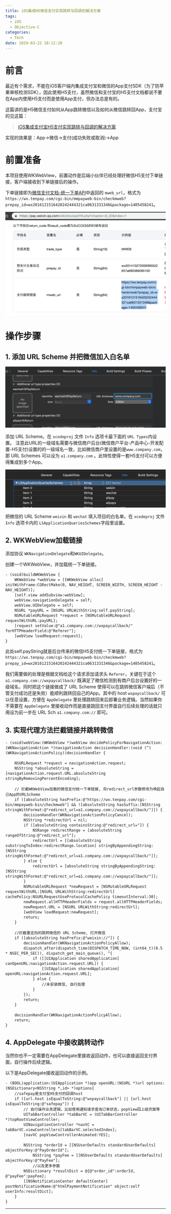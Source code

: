 ```yaml
---
title: iOS集成H5微信支付实现跳转与回调的解决方案
tags:
  - iOS
  - Objective-C
categories:
  - Tech
date: 2019-03-22 18:12:20
---
```

# 前言

最近有个需求，不能在iOS客户端内集成支付宝和微信的App支付SDK（为了防苹果审核检测SDK），因此使用H5支付，虽然微信和支付宝的H5支付文档都说不要在App内使用H5支付而是使用App支付，但办法总是有的。

这篇讲的是H5微信支付如何从App跳转微信以及如何从微信跳转回App，支付宝的见这篇：
>  [iOS集成支付宝H5支付实现跳转与回调的解决方案](https://paaatrick.com/2019-03-22-ios-alipay-h5-solution/)


实现的效果是：App→微信→支付(成功失败或取消)→App


<!-- more -->

# 前置准备

本项目使用WKWebView，前置动作是后端小伙伴已经处理好微信H5支付下单链接，客户端接收到下单链接后的操作。

下单链接即为[微信支付文档-统一下单API](https://pay.weixin.qq.com/wiki/doc/api/H5.php?chapter=9_20&index=1)中返回的 `mweb_url`，格式为 `https://wx.tenpay.com/cgi-bin/mmpayweb-bin/checkmweb?prepay_id=wx2016121516420242444321ca0631331346&package=1405458241`。

![](https://raw.githubusercontent.com/Fongim/personal_blog_image/master/image/20190322180048.png)


# 操作步骤

## 1. 添加 URL Scheme 并把微信加入白名单

![](https://raw.githubusercontent.com/Fongim/personal_blog_image/master/image/20190322175422.png)

添加 URL Scheme。在 `xcodeproj` 文件 `Info` 选项卡最下面的 `URL Types`内设置。 注意此URL的一级域名需要与微信商户后台(微信商户平台-产品中心-开发配置-H5支付)设置的的一级域名一致，比如微信商户里设置的是`www.company.com`，那 URL Schemes 可以设为 `a1.company.com` 。此特性使得一套H5支付可以方便得集成到多个App。

![](https://raw.githubusercontent.com/Fongim/personal_blog_image/master/image/20190322175420.png)

把微信的 URL Scheme `weixin` 和 `wechat` 填入项目的白名单。在 `xcodeproj` 文件 `Info` 选项卡内的 `LSApplicationQueriesSchemes`字段里设置。


## 2. WKWebView加载链接

添加协议 `WKNavigationDelegate`和`WKUIDelegate`。

创建一个WKWebView，并加载统一下单链接。

```objc
- (void)buildWKWebView {
    WKWebView *webView = [[WKWebView alloc] initWithFrame:CGRectMake(0, NAV_HEIGHT, SCREEN_WIDTH, SCREEN_HEIGHT - NAV_HEIGHT)];
    [self.view addSubview:webView];
    webView.navigationDelegate = self;
    webView.UIDelegate = self;
    NSURL *payURL = [NSURL URLWithString:self.payString];
    NSMutableURLRequest *request = [NSMutableURLRequest requestWithURL:payURL];
    [request setValue:@"a1.company.com://wxpaycallback/" forHTTPHeaderField:@"Referer"];
    [webView loadRequest:request];
}
```

此处self.payString就是后台传来的微信H5支付统一下单链接，格式为 `https://wx.tenpay.com/cgi-bin/mmpayweb-bin/checkmweb?prepay_id=wx2016121516420242444321ca0631331346&package=1405458241`。

我们需要做的处理是根据文档给这个请求添加请求头 `Referer`，关键在于这个 `a1.company.com://wxpaycallback/` 既满足了微信检测到有商户后台设置好的一级域名，同时把这个链接做成了 URL Scheme 使得可以在跳转微信客户端后（不管支付成功还是失败）能顺利跳转回自己的App。其中的 host `wxpaycallback/` 可以任意设置，方便在 `AppDelegate` 里处理跳转回来后部署业务逻辑。当然如果你不需要在 `AppDelegate` 里接收动作而是直接跳回支付界面自行后续处理的话就只用设为前一步在 URL Sch `a1.company.com://` 即可。


## 3. 实现代理方法拦截链接并跳转微信
```objc
- (void)webView:(WKWebView *)webView decidePolicyForNavigationAction:(WKNavigationAction *)navigationAction decisionHandler:(void (^)(WKNavigationActionPolicy))decisionHandler {
    
    NSURLRequest *request = navigationAction.request;
    NSString *absoluteString = [navigationAction.request.URL.absoluteString stringByRemovingPercentEncoding];
    
    // 拦截WKWebView加载的微信支付统一下单链接, 将redirect_url参数修改为唤起自己App的URLScheme
    if ([absoluteString hasPrefix:@"https://wx.tenpay.com/cgi-bin/mmpayweb-bin/checkmweb"] && ![absoluteString hasSuffix:[NSString stringWithFormat:@"redirect_url=a1.company.com://wxpaycallback/"]]) {
        decisionHandler(WKNavigationActionPolicyCancel);
        NSString *redirectUrl = nil;
        if ([absoluteString containsString:@"redirect_url="]) {
            NSRange redirectRange = [absoluteString rangeOfString:@"redirect_url"];
            redirectUrl = [[absoluteString substringToIndex:redirectRange.location] stringByAppendingString:[NSString stringWithFormat:@"redirect_url=a1.company.com://wxpaycallback/"]];
        } else {
            redirectUrl = [absoluteString stringByAppendingString:[NSString stringWithFormat:@"redirect_url=a1.company.com://wxpaycallback/"]];
        }
        NSMutableURLRequest *newRequest = [NSMutableURLRequest requestWithURL:[NSURL URLWithString:redirectUrl] cachePolicy:NSURLRequestUseProtocolCachePolicy timeoutInterval:30];
        newRequest.allHTTPHeaderFields = request.allHTTPHeaderFields;
        newRequest.URL = [NSURL URLWithString:redirectUrl];
        [webView loadRequest:newRequest];
        return;
    }
    
    //拦截重定向的跳转微信的 URL Scheme, 打开微信
    if ([absoluteString hasPrefix:@"weixin://"]) {
        decisionHandler(WKNavigationActionPolicyAllow);
        dispatch_after(dispatch_time(DISPATCH_TIME_NOW, (int64_t)(0.5 * NSEC_PER_SEC)), dispatch_get_main_queue(), ^{
            if ([[UIApplication sharedApplication] canOpenURL:navigationAction.request.URL]) {
                [[UIApplication sharedApplication] openURL:navigationAction.request.URL];
            } else {
                //未安装微信, 自行处理
            }
        });
        return;
    }
    
    decisionHandler(WKNavigationActionPolicyAllow);
    return;
}
```


## 4. AppDelegate 中接收跳转动作

当然你也不一定需要在AppDelegate里接收返回动作，也可以直接返回支付界面，自行操作后续逻辑。

以下是AppDelegate接收返回动作的示例。

```objc
- (BOOL)application:(UIApplication *)app openURL:(NSURL *)url options:(NSDictionary<NSString *,id> *)options{
    //safepay是支付宝H5支付的回调host
    if ([url.host isEqualToString:@"wxpaycallback"] || [url.host isEqualToString:@"safepay"]) {
        // 自行操作业务逻辑，比如使用通知请求查询订单状态，popView回上级页面等
        UITabBarController *tabBarVC = (UITabBarController *)topRootViewController;
        UINavigationController *navVC = tabBarVC.viewControllers[tabBarVC.selectedIndex];
        [navVC popViewControllerAnimated:YES];
        
        NSString *orderId = [[NSUserDefaults standardUserDefaults] objectForKey:@"PayOrderId"];
            NSString *payFee = [[NSUserDefaults standardUserDefaults] objectForKey:@"PayFee"];
            //以及更多参数
        NSDictionary *resultDict = @{@"order_id":orderId, @"payFee":payFee};
        [[NSNotificationCenter defaultCenter] postNotificationName:@"htmlPaymentNotification" object:self userInfo:resultDict];
    }
}
```

---